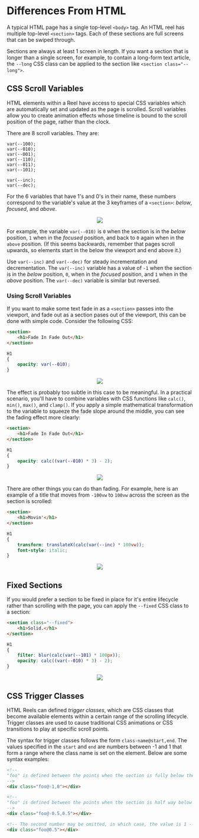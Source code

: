 
# Differences From HTML

A typical HTML page has a single top-level `<body>` tag. An HTML reel has multiple top-level `<section>` tags. Each of these sections are full screens that can be swiped through.

Sections are always at least 1 screen in length. If you want a section that is longer than a single screen, for example, to contain a long-form text article, the `--long` CSS class can be applied to the section like `<section class="--long">`. 

## CSS Scroll Variables

HTML elements within a Reel have access to special CSS variables which are automatically set and updated as the page is scrolled. Scroll variables allow you to create animation effects whose timeline is bound to the scroll position of the page, rather than the clock.

There are 8 scroll variables. They are:

```
var(--100);
var(--010);
var(--001);
var(--110);
var(--011);
var(--101);

var(--inc);
var(--dec);
```

For the 6 variables that have 1's and 0's in their name, these numbers correspond to the variable's value at the 3 keyframes of a `<section>`: *below*, *focused*, and *above*.

<p align="center">
	<img src="diagram.svg">
</p>

For example, the variable `var(--010)` is `0` when the section is in the *below* position, `1` when in the *focused* position, and back to `0` again when in the `above` position. (If this seems backwards, remember that pages scroll upwards, so elements start in the below the viewport and end above it.)

Use `var(--inc)` and `var(--dec)` for steady incrementation and decrementation. The `var(--inc)` variable has a value of `-1` when the section is in the *below* position, `0`, when in the *focused* position, and `1` when in the *above* position. The `var(--dec)` variable is similar but reversed.

### Using Scroll Variables

If you want to make some text fade in as a `<section>` passes into the viewport, and fade out as a section pases out of the viewport, this can be done with simple code. Consider the following CSS:

```html
<section>
	<h1>Fade In Fade Out</h1>
</section>
```
```css
H1
{
	opacity: var(--010);
}
```

<p align="center">
	<img src="fade-simple.gif">
</p>

The effect is probably too subtle in this case to be meaningful. In a practical scenario, you'll have to combine variables with CSS functions like `calc()`, `min()`, `max()`, and `clamp()`. If you apply a simple mathematical transformation to the variable to squeeze the fade slope around the middle, you can see the fading effect more clearly:

```html
<section>
	<h1>Fade In Fade Out</h1>
</section>
```
```css
H1
{
	opacity: calc((var(--010) * 3) - 2);
}
```

<p align="center">
	<img src="fade-complex.gif">
</p>

There are other things you can do than fading. For example, here is an example of a title that moves from `-100vw` to `100vw` across the screen as the section is scrolled:

```html
<section>
	<h1>Movin'</h1>
</section>
```
```css
H1
{
	transform: translateX(calc(var(--inc) * 100vw));
	font-style: italic;
}
```

<p align="center">
	<img src="move-across.gif">
</p>

## Fixed Sections

If you would prefer a section to be fixed in place for it's entire lifecycle rather than scrolling with the page, you can apply the `--fixed` CSS class to a section:

```html
<section class="--fixed">
	<h1>Solid.</h1>
</section>
```
```css
H1
{
	filter: blur(calc(var(--101) * 100px));
	opacity: calc((var(--010) * 3) - 2);
}
```

<p align="center">
	<img src="fixed.gif">
</p>

## CSS Trigger Classes

HTML Reels can defined *trigger classes*, which are CSS classes that become available elements within a certain range of the scrolling lifecycle. Trigger classes are used to cause traditional CSS animations or CSS transitions to play at specific scroll points.

The syntax for trigger classes follows the form `class-name@start,end`. The values specified in the `start` and `end` are numbers between -1 and 1 that form a range where the class name is set on the element. Below are some syntax examples:

```html
<!--
"foo" is defined between the points when the section is fully below the viewport, to the point where the section is perfectly aligned with the viewport.
-->
<div class="foo@-1,0"></div>

<!--
"foo" is defined between the points when the section is half way below the viewport, to the point where the section is half way above the viewport.
-->
<div class="foo@-0.5,0.5"></div>

<!-- The second number may be omitted, in which case, the value is 1 -->
<div class="foo@0.5"></div>
```
